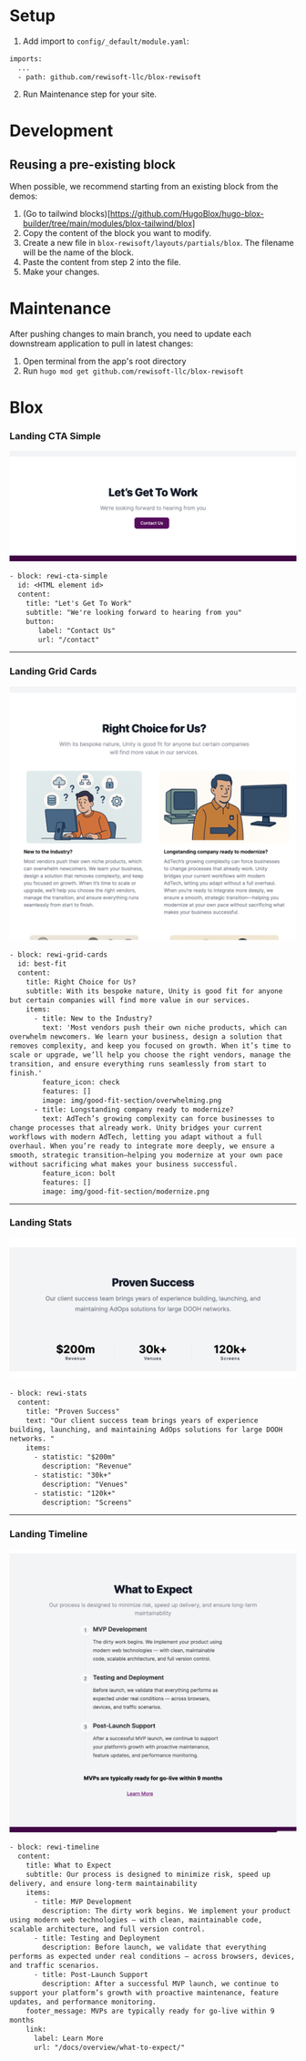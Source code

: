 # Setup
1. Add import to `config/_default/module.yaml`:
```
imports:
  ...
  - path: github.com/rewisoft-llc/blox-rewisoft
```

2. Run Maintenance step for your site.

# Development
## Reusing a pre-existing block
When possible, we recommend starting from an existing block from the demos:
1. (Go to tailwind blocks)[https://github.com/HugoBlox/hugo-blox-builder/tree/main/modules/blox-tailwind/blox]
2. Copy the content of the block you want to modify.
3. Create a new file in `blox-rewisoft/layouts/partials/blox`. The filename will be the name of the block.
4. Paste the content from step 2 into the file.
5. Make your changes. 

# Maintenance
After pushing changes to main branch, you need to update each downstream application to pull in latest changes:
1. Open terminal from the app's root directory
2. Run `hugo mod get github.com/rewisoft-llc/blox-rewisoft`

# Blox
### Landing CTA Simple
![Landing CTA Simple](/img/rewi-cta-simple.png)
```
- block: rewi-cta-simple
  id: <HTML element id>
  content:
    title: "Let's Get To Work"
    subtitle: "We're looking forward to hearing from you"
    button:
       label: "Contact Us"
       url: "/contact"
```
---
### Landing Grid Cards
![Landing Grid Cards](/img/rewi-grid-cards.png)
```
- block: rewi-grid-cards
  id: best-fit
  content:
    title: Right Choice for Us?
    subtitle: With its bespoke nature, Unity is good fit for anyone but certain companies will find more value in our services.
    items:
      - title: New to the Industry?
        text: 'Most vendors push their own niche products, which can overwhelm newcomers. We learn your business, design a solution that removes complexity, and keep you focused on growth. When it’s time to scale or upgrade, we’ll help you choose the right vendors, manage the transition, and ensure everything runs seamlessly from start to finish.'
        feature_icon: check
        features: []
        image: img/good-fit-section/overwhelming.png
      - title: Longstanding company ready to modernize?
        text: AdTech’s growing complexity can force businesses to change processes that already work. Unity bridges your current workflows with modern AdTech, letting you adapt without a full overhaul. When you’re ready to integrate more deeply, we ensure a smooth, strategic transition—helping you modernize at your own pace without sacrificing what makes your business successful.
        feature_icon: bolt
        features: []
        image: img/good-fit-section/modernize.png
```
---
### Landing Stats
![Landing Stats](/img/rewi-stats.png)
```
- block: rewi-stats
  content:
    title: "Proven Success"
    text: "Our client success team brings years of experience building, launching, and maintaining AdOps solutions for large DOOH networks. "
    items:
      - statistic: "$200m"
        description: "Revenue"
      - statistic: "30k+"
        description: "Venues"
      - statistic: "120k+"
        description: "Screens"
```
---
### Landing Timeline
![Landing Timeline](/img/rewi-timeline.png)
```
- block: rewi-timeline
  content:
    title: What to Expect
    subtitle: Our process is designed to minimize risk, speed up delivery, and ensure long-term maintainability
    items:
      - title: MVP Development
        description: The dirty work begins. We implement your product using modern web technologies — with clean, maintainable code, scalable architecture, and full version control.
      - title: Testing and Deployment
        description: Before launch, we validate that everything performs as expected under real conditions — across browsers, devices, and traffic scenarios.
      - title: Post-Launch Support
        description: After a successful MVP launch, we continue to support your platform’s growth with proactive maintenance, feature updates, and performance monitoring.
    footer_message: MVPs are typically ready for go-live within 9 months
    link:
      label: Learn More
      url: "/docs/overview/what-to-expect/"
```
